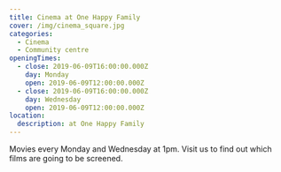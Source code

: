 ```yaml
---
title: Cinema at One Happy Family
cover: /img/cinema_square.jpg
categories:
  - Cinema
  - Community centre
openingTimes:
  - close: 2019-06-09T16:00:00.000Z
    day: Monday
    open: 2019-06-09T12:00:00.000Z
  - close: 2019-06-09T16:00:00.000Z
    day: Wednesday
    open: 2019-06-09T12:00:00.000Z
location:
  description: at One Happy Family
---
```


Movies every Monday and Wednesday at 1pm. Visit us to find out which films are going to be screened.
